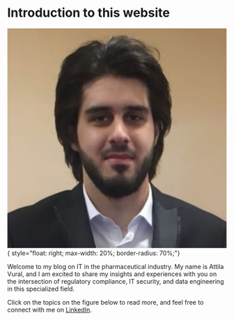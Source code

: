 # Introduction to this website
![image](mit_billede.jpg){ style="float: right; max-width: 20%; border-radius: 70%;"}

Welcome to my blog on IT in the pharmaceutical industry. 
My name is Attila Vural, and I am excited to share my insights and experiences with you on the 
intersection of regulatory compliance, IT security, and data engineering in this specialized field. 

Click on the topics on the figure below to read more, and feel free to connect with me on [LinkedIn](https://www.linkedin.com/in/attila-vural/).

<!-- <iframe src="front_page_diagram1.svg" title="front site map" style="width:100%;height:350px;border:none;" scrolling="no"></iframe> -->

<object data="front_page_diagram.svg" type="image/svg+xml" target="_parent"></object>



<!--
```
Q043672 - Production of Sterile Medicinal Products by Aseptic Processing - Rules and Guidance
Q0300353 - Plan and Conclude Validation Activities in Projects	


QMS
	Processes
	Procedures
		SOPs
	
	Quality Risk Management
	Batch documentation
	Configuration management
		CS/CIL/DS
	System Verification / Validation
		URS document
		Deviations
			Major and minor
			CAPA
				SPS, LEAN, HoC

		CR
			1-1 replacements
			Changes
				Internal testing
			New equipment
				FAT, SAT, Internal testing
```
-->